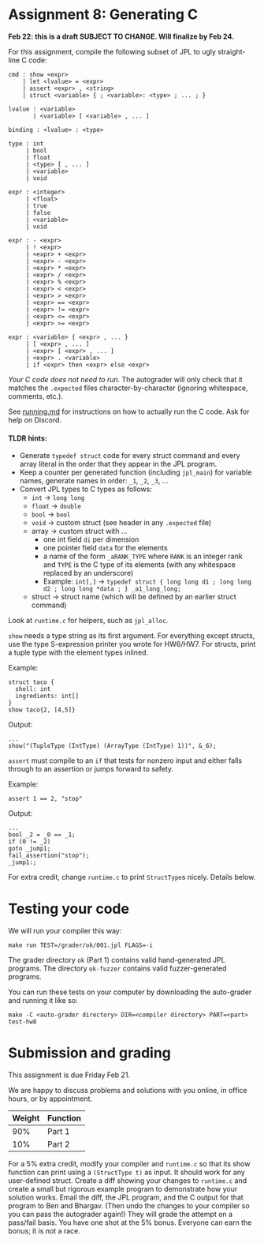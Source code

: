 Assignment 8: Generating C
==========================

**Feb 22: this is a draft SUBJECT TO CHANGE. Will finalize by Feb 24.**

For this assignment, compile the following subset of JPL to ugly straight-line
C code:

```
cmd : show <expr>
    | let <lvalue> = <expr>
    | assert <expr> , <string>
    | struct <variable> { ; <variable>: <type> ; ... ; }

lvalue : <variable>
       | <variable> [ <variable> , ... ]

binding : <lvalue> : <type>

type : int
     | bool
     | float
     | <type> [ , ... ]
     | <variable>
     | void

expr : <integer>
     | <float>
     | true
     | false
     | <variable>
     | void

expr : - <expr>
     | ! <expr>
     | <expr> + <expr>
     | <expr> - <expr>
     | <expr> * <expr>
     | <expr> / <expr>
     | <expr> % <expr>
     | <expr> < <expr>
     | <expr> > <expr>
     | <expr> == <expr>
     | <expr> != <expr>
     | <expr> <= <expr>
     | <expr> >= <expr>

expr : <variable> { <expr> , ... }
     | [ <expr> , ... ]
     | <expr> [ <expr> , ... ]
     | <expr> . <variable>
     | if <expr> then <expr> else <expr>
```

*Your C code does not need to run.* The autograder will only check that it
matches the `.expected` files character-by-character (ignoring whitespace,
comments, etc.).

See [running.md](./running.md) for instructions on how to actually run the C
code. Ask for help on Discord.

#### TLDR hints:

* Generate `typedef struct` code for every struct command and every array
  literal in the order that they appear in the JPL program.
* Keep a counter per generated function (including `jpl_main`) for variable names, generate names in order: `_1`, `_2`, `_3`, ...
* Convert JPL types to C types as follows:
  - `int` -> `long long`
  - `float` -> `double`
  - `bool` -> `bool`
  - `void` -> custom struct (see header in any `.expected` file)
  - array -> custom struct with ...
    + one int field `di` per dimension
    + one pointer field `data` for the elements
    + a name of the form `_aRANK_TYPE` where `RANK` is an integer rank and `TYPE` is the C type of its elements (with any whitespace replaced by an underscore)
    + Example: `int[,]` -> `typedef struct { long long d1 ; long long d2 ; long long *data ; } _a1_long_long;`
  - struct -> struct name (which will be defined by an earlier struct command)


Look at `runtime.c` for helpers, such as `jpl_alloc`.

`show` needs a type string as its first argument. For everything except structs, use the
type S-expression printer you wrote for HW6/HW7. For structs, print a tuple type with
the element types inlined.

Example:

```
struct taco {
  shell: int
  ingredients: int[]
}
show taco{2, [4,5]}
```

Output:

```
...
show("(TupleType (IntType) (ArrayType (IntType) 1))", &_6);
```

`assert` must compile to an `if` that tests for nonzero input and either falls through to an
assertion or jumps forward to safety.

Example:

```
assert 1 == 2, "stop"
```

Output:

```
...
bool _2 = _0 == _1;
if (0 != _2)
goto _jump1;
fail_assertion("stop");
_jump1:;
```

For extra credit, change `runtime.c` to print `StructType`s nicely. Details below.


# Testing your code

We will run your compiler this way:

    make run TEST=/grader/ok/001.jpl FLAGS=-i

The grader directory `ok` (Part 1) contains valid hand-generated JPL programs.
The directory `ok-fuzzer` contains valid fuzzer-generated programs.

You can run these tests on your computer by downloading the
auto-grader and running it like so:

    make -C <auto-grader directory> DIR=<compiler directory> PART=<part> test-hw8


# Submission and grading

This assignment is due Friday Feb 21.

We are happy to discuss problems and solutions with you online, in office
hours, or by appointment.

| Weight | Function |
|--------|----------|
| 90%    | Part 1   |
| 10%    | Part 2   |

For a 5% extra credit, modify your compiler and `runtime.c` so that its show
function can print using a `(StructType t)` as input. It should work for any
user-defined struct. Create a diff showing your changes to `runtime.c` and
create a small but rigorous example program to demonstrate how your solution
works. Email the diff, the JPL program, and the C output for that program
to Ben and Bhargav. (Then undo the changes to your compiler so you can pass the
autograder again!) They will grade the attempt on a pass/fail basis. You have
one shot at the 5% bonus. Everyone can earn the bonus; it is not a race.


